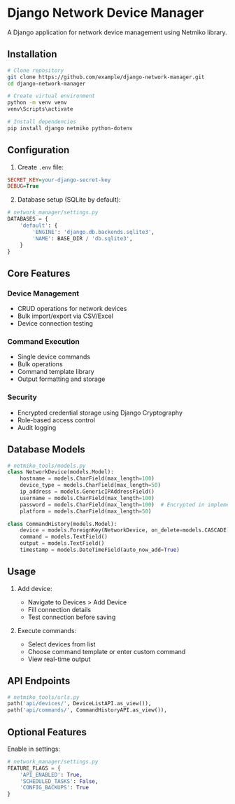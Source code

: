 # Django Network Device Manager

A Django application for network device management using Netmiko library.

## Installation

```bash
# Clone repository
git clone https://github.com/example/django-network-manager.git
cd django-network-manager

# Create virtual environment
python -m venv venv
venv\Scripts\activate

# Install dependencies
pip install django netmiko python-dotenv
```

## Configuration

1. Create `.env` file:

```ini
SECRET_KEY=your-django-secret-key
DEBUG=True
```

2. Database setup (SQLite by default):

```python
# network_manager/settings.py
DATABASES = {
    'default': {
        'ENGINE': 'django.db.backends.sqlite3',
        'NAME': BASE_DIR / 'db.sqlite3',
    }
}
```

## Core Features

### Device Management

- CRUD operations for network devices
- Bulk import/export via CSV/Excel
- Device connection testing

### Command Execution

- Single device commands
- Bulk operations
- Command template library
- Output formatting and storage

### Security

- Encrypted credential storage using Django Cryptography
- Role-based access control
- Audit logging

## Database Models

```python
# netmiko_tools/models.py
class NetworkDevice(models.Model):
    hostname = models.CharField(max_length=100)
    device_type = models.CharField(max_length=50)
    ip_address = models.GenericIPAddressField()
    username = models.CharField(max_length=100)
    password = models.CharField(max_length=100)  # Encrypted in implementation
    platform = models.CharField(max_length=50)

class CommandHistory(models.Model):
    device = models.ForeignKey(NetworkDevice, on_delete=models.CASCADE)
    command = models.TextField()
    output = models.TextField()
    timestamp = models.DateTimeField(auto_now_add=True)
```

## Usage

1. Add device:
   - Navigate to Devices > Add Device
   - Fill connection details
   - Test connection before saving

2. Execute commands:
   - Select devices from list
   - Choose command template or enter custom command
   - View real-time output

## API Endpoints

```python
# netmiko_tools/urls.py
path('api/devices/', DeviceListAPI.as_view()),
path('api/commands/', CommandHistoryAPI.as_view()),
```

## Optional Features

Enable in settings:

```python
# network_manager/settings.py
FEATURE_FLAGS = {
    'API_ENABLED': True,
    'SCHEDULED_TASKS': False,
    'CONFIG_BACKUPS': True
}
